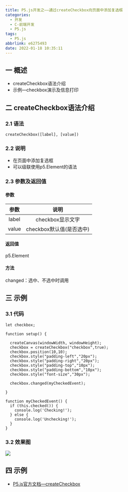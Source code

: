 ```yaml
---
title: P5.js开发之——通过createCheckbox向页面中添加复选框
categories:
  - 开发
  - C-前端开发
  - P5.js
tags:
  - P5.js
abbrlink: e6275493
date: 2022-01-18 10:35:11
---
```

## 一 概述

* createCheckbox语法介绍
* 示例—checkbox演示及信息打印

<!--more-->

## 二 createCheckbox语法介绍

### 2.1 语法

```
createCheckbox([label], [value])
```

### 2.2 说明

* 在页面中添加复选框
* 可以级联使用p5.Element的语法

### 2.3 参数及返回值

#### 参数

| 参数  |           说明           |
| :---: | :----------------------: |
| label |     checkbox显示文字     |
| value | checkbox默认值(是否选中) |

#### 返回值

p5.Element

#### 方法

changed：选中、不选中时调用

## 三 示例

### 3.1 代码

```
let checkbox;

function setup() {

  createCanvas(windowWidth, windowHeight);
  checkbox = createCheckbox("checkbox",true);
  checkbox.position(10,10);
  checkbox.style("padding-left","20px");
  checkbox.style("padding-right","20px");
  checkbox.style("padding-top","10px");
  checkbox.style("padding-bottom","10px");
  checkbox.style("font-size","30px");

  checkbox.changed(myCheckedEvent);

}

function myCheckedEvent() {
  if (this.checked()) {
    console.log('Checking!');
  } else {
    console.log('Unchecking!');
  }
}
```

### 3.2 效果图

![][1]

## 四 示例

* [P5.js官方文档—createCheckbox](https://p5js.org/zh-Hans/reference/#/p5/createCheckbox)



[1]:https://jsd.onmicrosoft.cn/gh/PGzxc/CDN/blog-p5js/p5js-createcheckbox-sample.gif